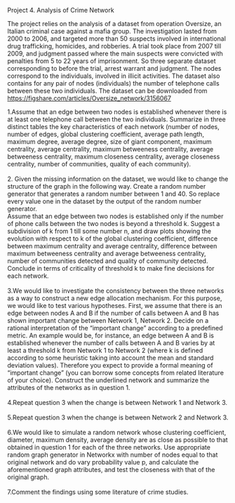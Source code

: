 Project 4. Analysis of Crime Network

The project relies on the analysis of a dataset from operation Oversize, an Italian criminal case against a mafia group. The investigation lasted from 2000 to 2006, and targeted more than 50 suspects involved in international drug trafficking, homicides, and robberies. A trial took place from 2007 till 2009, and judgment passed where the main suspects were convicted with penalties from 5 to 22 years of imprisonment. So three separate dataset corresponding to before the trial, arrest warrant and judgment. The nodes correspond to the individuals, involved in illicit activities. The dataset also contains for any pair of nodes (individuals) the number of telephone calls between these two individuals. The dataset can be downloaded from https://figshare.com/articles/Oversize_network/3156067  

1.Assume that an edge between two nodes is established whenever there is at least one telephone call between the two individuals. Summarize in three distinct tables the key characteristics of each network (number of nodes, number of edges, global clustering coefficient, average path length, maximum degree, average degree, size of giant component, maximum centrality, average centrality, maximum betweeness centrality, average betweeness centrality, maximum closeness centrality, average closeness centrality, number of communities, quality of each community). <br /><br />
2. Given the missing information on the dataset, we would like to change the structure of the graph in the following way. Create a random number generator that generates a random number between 1 and 40. So replace every value one in the dataset by the output of the random number generator.<br/>
Assume that an edge between two nodes is established only if the number of phone calls between the two nodes is beyond a threshold k. Suggest a subdivision of k from 1 till some number n, and draw plots showing the evolution with respect to k of the global clustering coefficient, difference between maximum centrality and average centrality, difference between maximum betweeness centrality and average betweeness centrality, number of communities detected and quality of community detected. Conclude in terms of criticality of threshold k to make fine decisions for each network. <br /><br />
3.We would like to investigate the consistency between the three networks as a way to construct a new edge allocation mechanism. For this purpose, we would like to test various hypotheses. First, we assume that there is an edge between nodes A and B if the number of calls between A and B has shown important change between Network 1, Network 2. Decide on a rational interpretation of the “important change” according to a predefined metric. An example would be, for instance, an edge between A and B is established whenever the number of calls between A and B varies by at least a threshold k from Network 1 to Network 2 (where k is defined according to some heuristic taking into account the mean and standard deviation values). Therefore you expect to provide a formal meaning of “important change” (you can borrow some concepts from related literature of your choice). Construct the underlined network and summarize the attributes of the networks as in question 1. <br /><br />
4.Repeat question 3 when the change is between Network 1 and Network 3. <br /><br />
5.Repeat question 3 when the change is between Network 2 and Network 3. <br /><br />
6.We would like to simulate a random network whose clustering coefficient, diameter, maximum density, average density are as close as possible to that obtained in question 1 for each of the three networks. Use appropriate random graph generator in Networkx with number of nodes equal to that original network and do vary probability value p, and calculate the aforementioned graph attributes, and test the closeness with that of the original graph.<br /><br />
7.Comment the findings using some literature of crime studies.<br /> <br />

